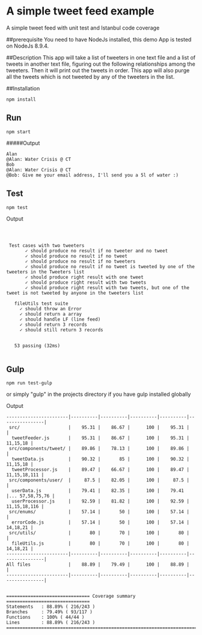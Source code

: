 # A simple tweet feed example
A simple tweet feed with unit test and Istanbul code coverage

##prerequisite
You need to have NodeJs installed, this demo App is tested on NodeJs 8.9.4.

##Description
This app will take a list of tweeters in one text file and a list of tweets in another text file,
figuring out the following relationships among the tweeters. Then it will print out the tweets in order.
This app will also purge all the tweets which is not tweeted by any of the tweeters in the list.    

##Installation

```
npm install
```
## Run

```
npm start
```
#####Output
```
Alan
@Alan: Water Crisis @ CT
Bob
@Alan: Water Crisis @ CT
@Bob: Give me your email address, I'll send you a 5l of water :)
```
## Test

```
npm test
```

Output
```



 Test cases with two tweeters
       ✓ should produce no result if no tweeter and no tweet 
       ✓ should produce no result if no tweet
       ✓ should produce no result if no tweeters
       ✓ should produce no result if no tweet is tweeted by one of the tweeters in the Tweeters list
       ✓ should produce right result with one tweet
       ✓ should produce right result with two tweets
       ✓ should produce right result with two tweets, but one of the tweet is not tweeted by anyone in the tweeters list
 
   fileUtils test suite
     ✓ should throw an Error
     ✓ should return a array
     ✓ should handle LF (line feed)
     ✓ should return 3 records
     ✓ should still return 3 records
 
 
   53 passing (32ms)


```
## Gulp

```
npm run test-gulp
```
or simply "gulp" in the projects directory if you have gulp installed globally

Output
```
-----------------------|----------|----------|----------|----------|----------------|
 src/                  |    95.31 |    86.67 |      100 |    95.31 |                |
  tweetFeeder.js       |    95.31 |    86.67 |      100 |    95.31 |       11,15,18 |
 src/components/tweet/ |    89.86 |    78.13 |      100 |    89.86 |                |
  tweetData.js         |    90.32 |       85 |      100 |    90.32 |       11,15,18 |
  tweetProcessor.js    |    89.47 |    66.67 |      100 |    89.47 |   11,15,18,111 |
 src/components/user/  |     87.5 |    82.05 |      100 |     87.5 |                |
  userData.js          |    79.41 |    82.35 |      100 |    79.41 |... 57,58,75,76 |
  userProcessor.js     |    92.59 |    81.82 |      100 |    92.59 |   11,15,18,116 |
 src/enums/            |    57.14 |       50 |      100 |    57.14 |                |
  errorCode.js         |    57.14 |       50 |      100 |    57.14 |       14,18,21 |
 src/utils/            |       80 |       70 |      100 |       80 |                |
  fileUtils.js         |       80 |       70 |      100 |       80 |       14,18,21 |
-----------------------|----------|----------|----------|----------|----------------|
All files              |    88.89 |    79.49 |      100 |    88.89 |                |
-----------------------|----------|----------|----------|----------|----------------|


=============================== Coverage summary ===============================
Statements   : 88.89% ( 216/243 )
Branches     : 79.49% ( 93/117 )
Functions    : 100% ( 44/44 )
Lines        : 88.89% ( 216/243 )
================================================================================
